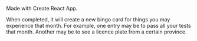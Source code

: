 Made with Create React App. 

When completed, it will create a new bingo card for things you may experience that month.
For example, one entry may be to pass all your tests that month. Another may be to see a licence plate from a certain province.
